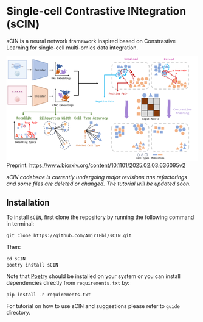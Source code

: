 # Single-cell Contrastive INtegration (sCIN)

sCIN is a neural network framework inspired based on Constrastive Learning for single-cell multi-omics data integration.

![sCIN workflow](sCIN_framework.png)
Preprint: https://www.biorxiv.org/content/10.1101/2025.02.03.636095v2

_sCIN codebsae is currently undergoing major revisions ans refactorings and some files are deleted or changed. The tutorial will be updated soon._

## Installation

To install `sCIN`, first clone the repository by running the following command in terminal:
```
git clone https://github.com/AmirTEbi/sCIN.git
```
Then:
```
cd sCIN
poetry install sCIN
```
Note that [Poetry](https://python-poetry.org/docs/#installation) should be installed on your system or you can install dependencies directly from `requirements.txt` by:
```
pip install -r requirements.txt
```

For tutorial on how to use sCIN and suggestions please refer to `guide` directory. 